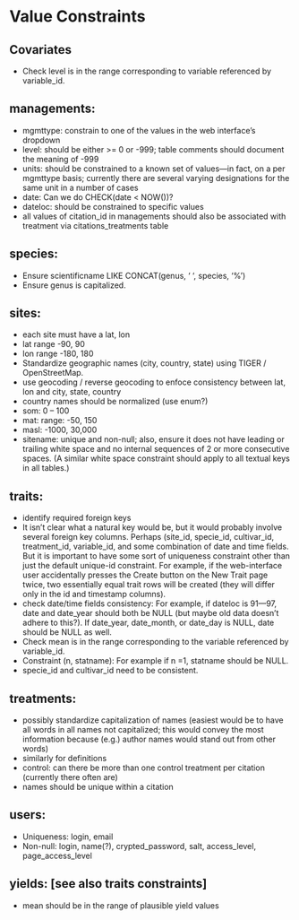 # Value Constraints

## Covariates

*	Check level is in the range corresponding to variable referenced by variable_id.
	
## 	managements:

*	mgmttype: constrain to one of the values in the web interface’s dropdown
*	level: should be either >= 0 or -999; table comments should document the meaning of -999
*	units: should be constrained to a known set of values—in fact, on a per mgmttype basis; currently there are several varying designations for the same unit in a number of cases
*	date: Can we do CHECK(date < NOW())?
*	dateloc: should be constrained to specific values
* all values of citation_id in managements should also be associated with treatment via citations_treatments table

##	species:

*	Ensure scientificname LIKE CONCAT(genus, ‘ ‘, species, ‘%’)
*	Ensure genus is capitalized.

## 	sites:

*	each site must have a lat, lon
 *	lat range -90, 90
 *	lon range -180, 180
*	Standardize geographic names (city, country, state) using TIGER / OpenStreetMap.  
 *	use geocoding / reverse geocoding to enfoce consistency between lat, lon and city, state, country 
 *	country names should be normalized (use enum?)
*	som: 0 – 100
*	mat: range: -50, 150 
*	masl: -1000, 30,000
*	sitename: unique and non-null; also, ensure it does not have leading or trailing white space and no internal sequences of 2 or more consecutive spaces.  (A similar white space constraint should apply to all textual keys in all tables.)
	
## traits:

*	identify required foreign keys
*	It isn’t clear what a natural key would be, but it would probably involve several foreign key columns.  Perhaps (site_id, specie_id, cultivar_id, treatment_id, variable_id, and some combination of date and time fields.  But it is important to have some sort of uniqueness constraint other than just the default unique-id constraint.  For example, if the web-interface user accidentally presses the Create button on the New Trait page twice, two essentially equal trait rows will be created (they will differ only in the id and timestamp columns).
*	check date/time fields consistency: For example, if dateloc is 91—97, date and date_year should both be NULL (but maybe old data doesn’t adhere to this?).  If date_year, date_month, or date_day is NULL, date should be NULL as well.
*	Check mean is in the range corresponding to the variable referenced by variable_id.
*	Constraint (n, statname): For example if n =1, statname should be NULL.
*	specie_id and cultivar_id need to be consistent.
	
## treatments:

*	possibly standardize capitalization of names (easiest would be to have all words in all names not capitalized; this would convey the most information because (e.g.) author names would stand out from other words)
*	similarly for definitions
*	control: can there be more than one control treatment per citation (currently there often are)
*	names should be unique within a citation

## users:

*	Uniqueness: login, email
*	Non-null: login, name(?), crypted_password, salt, access_level, page_access_level
	


## yields: [see also traits constraints]

* mean should be in the range of plausible yield values